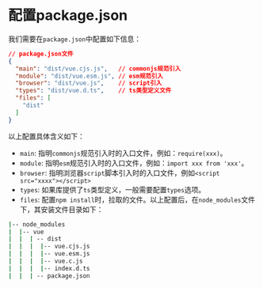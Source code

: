 # 配置package.json
我们需要在`package.json`中配置如下信息：
```json
// package.json文件
{
  "main": "dist/vue.cjs.js",   // commonjs规范引入
  "module": "dist/vue.esm.js", // esm规范引入
  "browser": "dist/vue.js",    // script引入
  "types": "dist/vue.d.ts",    // ts类型定义文件
  "files": [
    "dist"
  ]
}
```
以上配置具体含义如下：
* `main`: 指明`commonjs`规范引入时的入口文件，例如：`require(xxx)`。
* `module`: 指明`esm`规范引入时的入口文件，例如：`import xxx from 'xxx'`。
* `browser`: 指明浏览器`script`脚本引入时的入口文件，例如`<script src="xxxx"></script>`
* `types`: 如果库提供了`ts`类型定义，一般需要配置`types`选项。
* `files`: 配置`npm install`时，拉取的文件。以上配置后，在`node_modules`文件下，其安装文件目录如下：
```sh
|-- node_modules
|  |-- vue
|  |  | -- dist
|  |  |  |-- vue.cjs.js
|  |  |  |-- vue.esm.js
|  |  |  |-- vue.c.js
|  |  |  |-- index.d.ts
|  |  | -- package.json
```
